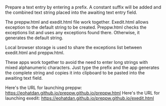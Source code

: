 Prepare a text entry by entering a prefix.  A constant suffix will be added and the combined text string placed into the awaiting text entry field.

The preppw.html and exedit.html file work together.  Exedit.html allows exception to the default string to be created.  Preppw.html checks the exceptions list and uses any exceptions found there.  Otherwise, it generates the default string.

Local browser storage is used to share the exceptions list between exedit.html and preppw.html.

These apps work together to avoid the need to enter long strings with mixed alphanumeric characters.  Just type the prefix and the app generates the complete string and copies it into clipboard to be pasted into the awaiting text field.

Here's the URL for launching preppw: https://eohatdan.github.io/preppw.github.io/preppw.html
Here's the URL for launching exedit: https://eohatdan.github.io/preppw.github.io/exedit.html
